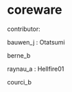 coreware
========

contributor:

  bauwen_j : Otatsumi

  berne_b

  raynau_a : Hellfire01

  courci_b
